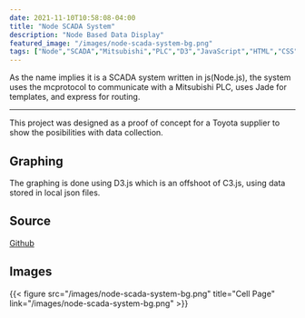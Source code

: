 ```yaml
---
date: 2021-11-10T10:58:08-04:00
title: "Node SCADA System"
description: "Node Based Data Display"
featured_image: "/images/node-scada-system-bg.png"
tags: ["Node","SCADA","Mitsubishi","PLC","D3","JavaScript","HTML","CSS","Jade"]
---
```


As the name implies it is a SCADA system written in js(Node.js), the system uses the mcprotocol to communicate with a Mitsubishi PLC, uses Jade for templates, and express for routing. 

<!--more-->

___

This project was designed as a proof of concept for a Toyota supplier to show the posibilities with data collection.

## Graphing

The graphing is done using D3.js which is an offshoot of C3.js, using data stored in local json files.

## Source

[Github](https://github.com/rassweiler/Node-SCADA-System)

## Images

{{< figure src="/images/node-scada-system-bg.png" title="Cell Page" link="/images/node-scada-system-bg.png" >}}

